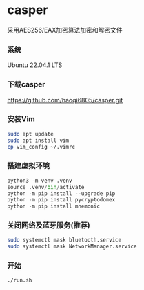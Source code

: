 # casper
采用AES256/EAX加密算法加密和解密文件

### 系统
Ubuntu 22.04.1 LTS

### 下载casper
https://github.com/haoqi6805/casper.git

### 安装Vim
```bash
sudo apt update  
sudo apt install vim  
cp vim_config ~/.vimrc  
```

### 搭建虚拟环境
```python
python3 -m venv .venv  
source .venv/bin/activate  
python -m pip install --upgrade pip  
python -m pip install pycryptodomex  
python -m pip install mnemonic  
```

### 关闭网络及蓝牙服务(推荐)
```bash
sudo systemctl mask bluetooth.service  
sudo systemctl mask NetworkManager.service
```

### 开始
```bash
./run.sh
```
